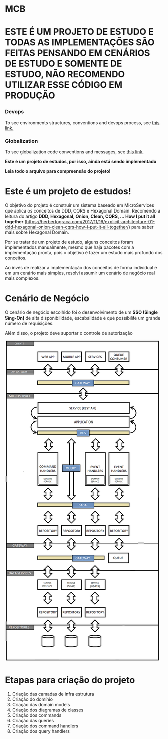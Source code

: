 # MCB

#  ESTE É UM PROJETO DE ESTUDO E TODAS AS IMPLEMENTAÇÕES SÃO FEITAS PENSANDO EM CENÁRIOS DE ESTUDO E SOMENTE DE ESTUDO, NÃO RECOMENDO UTILIZAR ESSE CÓDIGO EM PRODUÇÃO

### Devops

To see environments structures, conventions and devops process, see [this link.](devops/dockerEnvs.md)

### Globalization

To see globalization code conventions and messages, see  [this link.](docs/globalization/conventions.md)

<b>Este é um projeto de estudos, por isso, ainda está sendo implementado</b>
  
<b>Leia todo o arquivo para compreensão do projeto!</b>

# Este é um projeto de estudos!

O objetivo do projeto é construir um sistema baseado em MicroServices que aplica os conceitos de DDD, CQRS e Hexagonal Domain. Recomendo a leitura do artigo <b>DDD, Hexagonal, Onion, Clean, CQRS, … How I put it all together</b> (https://herbertograca.com/2017/11/16/explicit-architecture-01-ddd-hexagonal-onion-clean-cqrs-how-i-put-it-all-together/) para saber mais sobre Hexagonal Domain.

Por se tratar de um projeto de estudo, alguns conceitos foram implementados manualmente, mesmo que haja pacotes com a implementação pronta, pois o objetivo é fazer um estudo mais profundo dos conceitos.

Ao invés de realizar a implementação dos conceitos de forma individual e em um cenário mais simples, resolvi assumir um cenário de negócio real mais complexos.

# Cenário de Negócio

O cenário de negócio escolhido foi o desenvolvimento de um <b>SSO (Single Sing-On)</b> de alta disponibilidade, escabalidade e que possibilite um grande número de requisições.

Além disso, o projeto deve suportar o controle de autorização

![Alt text](TheBigPicture.png?raw=true "The Big Picture")

# Etapas para criação do projeto

1. Criação das camadas de infra estrutura
2. Criação do domínio
3. Criação das domain models
4. Criação dos diagramas de classes
5. Criação dos commands
6. Criação das queries
7. Criação dos command handlers
8. Criação dos query handlers
